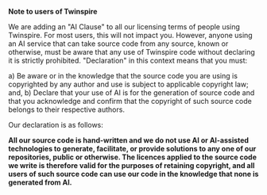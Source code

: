 **Note to users of Twinspire**

We are adding an "AI Clause" to all our licensing terms of people using Twinspire. For most users, this will not impact you. However, anyone using an AI service that can take source code from any source, known or otherwise, must be aware that any use of Twinspire code without declaring it is strictly prohibited. "Declaration" in this context means that you must:

a) Be aware or in the knowledge that the source code you are using is copyrighted by any author and use is subject to applicable copyright law; and, b) Declare that your use of AI is for the generation of source code and that you acknowledge and confirm that the copyright of such source code belongs to their respective authors.

Our declaration is as follows:

**All our source code is hand-written and we do not use AI or AI-assisted technologies to generate, facilitate, or provide solutions to any one of our repositories, public or otherwise. The licences applied to the source code we write is therefore valid for the purposes of retaining copyright, and all users of such source code can use our code in the knowledge that none is generated from AI.**
